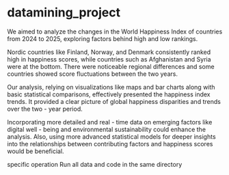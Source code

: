 # datamining_project
We aimed to analyze the changes in the World Happiness Index of countries from 2024 to 2025, exploring factors behind high and low rankings.

Nordic countries like Finland, Norway, and Denmark consistently ranked high in happiness scores, while countries such as Afghanistan and Syria were at the bottom. There were noticeable regional differences and some countries showed score fluctuations between the two years.

Our analysis, relying on visualizations like maps and bar charts along with basic statistical comparisons, effectively presented the happiness index trends. It provided a clear picture of global happiness disparities and trends over the two - year period.

Incorporating more detailed and real - time data on emerging factors like digital well - being and environmental sustainability could enhance the analysis. Also, using more advanced statistical models for deeper insights into the relationships between contributing factors and happiness scores would be beneficial. 

specific operation
Run all data and code in the same directory

